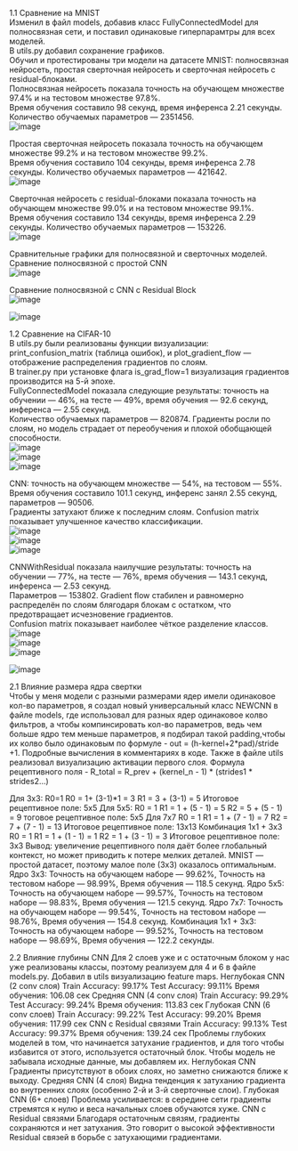 1.1 Сравнение на MNIST\
Изменил в файл models, добавив класс FullyConnectedModel для полносвязная сети, и поставил одинаковые гиперпарамтры для всех моделей.\
В utils.py добавил сохранение графиков.\
Обучил и протестированы три модели на датасете MNIST: полносвязная нейросеть, простая сверточная нейросеть и сверточная нейросеть с residual-блоками.\
Полносвязная нейросеть показала точность на обучающем множестве 97.4% и на тестовом множестве 97.8%.\
Время обучения составило 98 секунд, время инференса 2.21 секунды. Количество обучаемых параметров — 2351456.\
![image](https://github.com/user-attachments/assets/4e6fbad6-c620-4b9f-a7ba-23909841079e)

Простая сверточная нейросеть показала точность на обучающем множестве 99.2% и на тестовом множестве 99.2%.\
Время обучения составило 104 секунды, время инференса 2.78 секунды. Количество обучаемых параметров — 421642.\
![image](https://github.com/user-attachments/assets/1de77a43-2b2e-4fdf-a658-8aaf7714d62d)

Сверточная нейросеть с residual-блоками показала точность на обучающем множестве 99.0% и на тестовом множестве 99.1%.\
Время обучения составило 134 секунды, время инференса 2.29 секунды. Количество обучаемых параметров — 153226.\
![image](https://github.com/user-attachments/assets/e9b991ca-e888-4692-8a64-2a388e7df5e5)

Сравнительные графики для полносвязной и сверточных моделей.\
Сравнение полносвязной с простой CNN\
![image](https://github.com/user-attachments/assets/2c7a5366-ced0-4084-8987-66152f45cbe9)

Сравнение полносвязной с CNN с Residual Block\
![image](https://github.com/user-attachments/assets/0576057f-a433-4da5-acc1-3d60954b630a)

![image](https://github.com/user-attachments/assets/6c8917ad-a7e5-41cd-87cb-7f3b8e9ac1fe)

1.2 Сравнение на CIFAR-10\
В utils.py были реализованы функции визуализации: print_confusion_matrix (таблица ошибок), и plot_gradient_flow — отображение распределения градиентов по слоям.\
В trainer.py при установке флага is_grad_flow=1 визуализация градиентов производится на 5-й эпохе.\
FullyConnectedModel показала следующие результаты: точность на обучении — 46%, на тесте — 49%, время обучения — 92.6 секунд, инференса — 2.55 секунд.\
Количество обучаемых параметров — 820874. Градиенты росли по слоям, но модель страдает от переобучения и плохой обобщающей способности.\
![image](https://github.com/user-attachments/assets/8197f40d-1410-4c1c-9c02-b4287902584e)\
![image](https://github.com/user-attachments/assets/b06c6c7d-64b9-4113-9568-17b4b2361ffd)\
![image](https://github.com/user-attachments/assets/ab347e84-0df7-4722-be17-0f2deffff0bd)

CNN: точность на обучающем множестве — 54%, на тестовом — 55%. Время обучения составило 101.1 секунд, инференс занял 2.55 секунд, параметров — 90506.\
Градиенты затухают ближе к последним слоям. Confusion matrix показывает улучшенное качество классификации.\
![image](https://github.com/user-attachments/assets/f77a15fe-43fd-4190-9e31-2b4dcf1b9fa3)\
![image](https://github.com/user-attachments/assets/62d5e5ca-e69c-4a6f-bc5d-f4d2e71774a2)\
![image](https://github.com/user-attachments/assets/71ffc2cf-8ee6-49f3-a2ed-a1ff055e63ec)

CNNWithResidual показала наилучшие результаты: точность на обучении — 77%, на тесте — 76%, время обучения — 143.1 секунд, инференса — 2.53 секунд.\
Параметров — 153802. Gradient flow стабилен и равномерно распределён по слоям блягодаря блокам с остатком, что предотвращает исчезновение градиентов.\
Confusion matrix показывает наиболее чёткое разделение классов.\
![image](https://github.com/user-attachments/assets/2a6c8bf6-af8a-4f46-9374-77339d557de5)\
![image](https://github.com/user-attachments/assets/e05ff508-17bc-42a0-b8ce-a7466d23bd13)\
![image](https://github.com/user-attachments/assets/ef495f0c-e7d2-47fc-a255-86f0f1dd23e3)

![image](https://github.com/user-attachments/assets/2ab6b1e7-b701-44c4-bd3e-aa48625cb4c1)


2.1 Влияние размера ядра свертки\
Чтобы у меня модели с разными размерами ядер имели одинаковое кол-во параметров, я создал новый универсальный класс NEWCNN в файле models, где использовал 
для разных ядер одинаковое колво фильтров, а чтобы компинсировать кол-во параметров, ведь чем больше ядро тем меньше параметров,
я подбирал такой padding,чтобы их колво было одинаковым по формуле - out = (h-kernel+2*pad)/stride +1. Подробные вычисления в комментариях в коде.
Также в файле utils реализовал визуализацию активации первого слоя.
Формула рецептивного поля - R_total = R_prev + (kernel_n - 1) * (strides1 * strides2...)

Для 3x3:
R0=1
R0 = 1+ (3-1)*1 = 3
R1 = 3 + (3-1) = 5
Итоговое рецептивное поле: 5x5
Для 5x5:
R0 = 1
R1 = 1 + (5 - 1) = 5
R2 = 5 + (5 - 1) = 9
тоговое рецептивное поле: 5x5
Для 7x7
R0 = 1
R1 = 1 + (7 - 1) = 7
R2 = 7 + (7 - 1) = 13
Итоговое рецептивное поле: 13x13
Комбинация 1x1 + 3x3
R0 = 1
R1 = 1 + (1 - 1) = 1
R2 = 1 + (3 - 1) = 3
Итоговое рецептивное поле: 3x3
Вывод: увеличение рецептивного поля даёт более глобальный контекст, но может приводить к потере мелких деталей.
MNIST — простой датасет, поэтому малое поле (3x3) оказалось оптимальным.
Ядро 3x3:
Точность на обучающем наборе — 99.62%,
Точность на тестовом наборе — 98.99%,
Время обучения — 118.5 секунд.
Ядро 5x5:
Точность на обучающем наборе — 99.57%,
Точность на тестовом наборе — 98.83%,
Время обучения — 121.5 секунд.
Ядро 7x7:
Точность на обучающем наборе — 99.54%,
Точность на тестовом наборе — 98.76%,
Время обучения — 154.8 секунд.
Комбинация 1x1 + 3x3:
Точность на обучающем наборе — 99.52%,
Точность на тестовом наборе — 98.69%,
Время обучения — 122.2 секунды.

2.2 Влияние глубины CNN
Для 2 слоев уже и с остаточным блоком у нас уже реализованы классы, поэтому реализуем для 4 и 6 в файле models.py.
Добавил в utils визуализацию feature maps.
Неглубокая CNN (2 conv слоя)
Train Accuracy: 99.17%
Test Accuracy: 99.11%
Время обучения: 106.08 сек
Средняя CNN (4 conv слоя)
Train Accuracy: 99.29%
Test Accuracy: 99.24%
Время обучения: 113.83 сек
Глубокая CNN (6 conv слоев)
Train Accuracy: 99.22%
Test Accuracy: 99.20%
Время обучения: 117.99 сек
CNN с Residual связями
Train Accuracy: 99.13%
Test Accuracy: 99.37%
Время обучения: 139.24 сек
Проблемы глубоких моделей в том, что начинается затухание градиентов, и для того чтобы избавится от этого, используется остаточный блок.
Чтобы модель не забывала исходные данные, мы добавляем их.
Неглубокая CNN
Градиенты присутствуют в обоих слоях, но заметно снижаются ближе к выходу.
Средняя CNN (4 слоя)
Видна тенденция к затуханию градиента во внутренних слоях (особенно 2-й и 3-й сверточные слои).
Глубокая CNN (6+ слоев)
Проблема усиливается: в середине сети градиенты стремятся к нулю и веса начальных слоев обучаются хуже.
CNN с Residual связями
Благодаря остаточным связям, градиенты сохраняются и нет затухания. 
Это говорит о высокой эффективности Residual связей в борьбе с затухающими градиентами.

